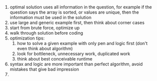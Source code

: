 1. optimal solution uses all information in the question, for example if the question says the array is sorted, or values are unique, then the information must be used in the solution
2. use large and generic example first, then think about corner cases
3. start from brute force, optimize up
4. walk through solution before coding 
5. optimization tips:
   1. how to solve a given example with only pen and logic first (don't even think about algorithm)
   2. look for bottleneck, unnecessary work, duplicated work
   3. think about best conceivable runtime
6. syntax and logic are more important than perfect algorithm, avoid mistakes that give bad impression
7. 